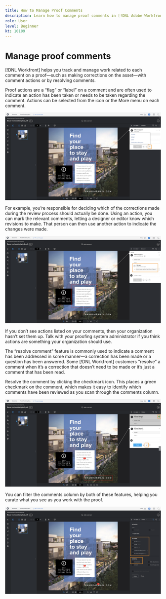 ```yaml
---
title: How to Manage Proof Comments
description: Learn how to manage proof comments in [!DNL Adobe Workfront] by applying comment actions, resolving comments, and filtering the comments column. 
role: User
level: Beginner
kt: 10109
---
```


# Manage proof comments

[!DNL Workfront] helps you track and manage work related to each comment on a proof—such as making corrections on the asset—with comment actions or by resolving comments.

Proof actions are a “flag” or “label” on a comment and are often used to indicate an action has been taken or needs to be taken regarding the comment. Actions can be selected from the icon or the More menu on each comment.

![An image of a proof in the proofing viewer with the flag icon highlighted on the comment and the available proof actions visibile.](assets/manage-comments-1.png)

For example, you’re responsible for deciding which of the corrections made during the review process should actually be done. Using an action, you can mark the relevant comments, letting a designer or editor know which revisions to make. That person can then use another action to indicate the changes were made.

![An image of a proof in the proofing viewer with the [!UICONTROL To Do] proof action highlighted on the comment.](assets/manage-comments-2.png)

If you don’t see actions listed on your comments, then your organization hasn’t set them up. Talk with your proofing system administrator if you think actions are something your organization should use.

The “resolve comment” feature is commonly used to indicate a comment has been addressed in some manner—a correction has been made or a question has been answered. Some [!DNL Workfront] customers “resolve” a comment when it’s a correction that doesn’t need to be made or it’s just a comment that has been read.

Resolve the comment by clicking the checkmark icon. This places a green checkmark on the comment, which makes it easy to identify which comments have been reviewed as you scan through the comments column.

![An image of a proof in the proofing viewer with the checkmark icon highlighted on the comment.](assets/manage-comments-4.png)

You can filter the comments column by both of these features, helping you curate what you see as you work with the proof.

![An image of the comment filters in the proofing viewer with the [!UICONTROL Actions] and [!UICONTROL General] filtering options highlighted.](assets/manage-comments-3.png)

<!--
## Learn more
* Create and manage proof comments
-->
